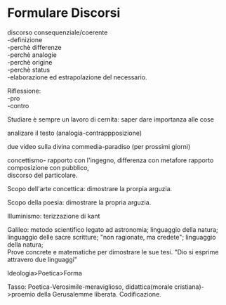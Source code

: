 # Formulare Discorsi
discorso consequenziale/coerente  
-definizione  
-perchè differenze  
-perchè analogie  
-perchè origine  
-perchè status  
-elaborazione ed estrapolazione del necessario.  
  
Riflessione:  
-pro  
-contro  
  
Studiare è sempre un lavoro di cernita: saper dare importanza alle cose  
  
analizare il testo (analogia-contrappposizione)  
  
  
due video sulla divina commedia-paradiso (per prossimi giorni)  
  
  
concettismo- rapporto con l'ingegno, differenza con metafore rapporto composizione con pubblico,  
		 discorso del particolare.  
  
  
Scopo dell'arte concettica: dimostrare la prorpia arguzia.   
  
Scopo della poesia: dimostrare la propria arguzia.  
  
  
Illuminismo: terizzazione di kant  
  
  
  
  
Galileo: metodo scientifico legato ad astronomia; linguaggio della natura; linguaggio delle sacre scritture; "non ragionate, ma credete"; linguaggio della natura;   
		Prove concrete e matematiche per dimostrare le sue tesi. "Dio si esprime attravero due linguaggi"   
  
Ideologia>Poetica>Forma  
  
Tasso: Poetica-Verosimile-meraviglioso, didattica(morale cristiana)->proemio della Gerusalemme liberata. Codificazione.  

